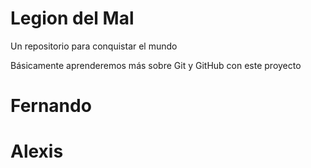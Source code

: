 # Legion del Mal
Un repositorio para conquistar el mundo

Básicamente aprenderemos más sobre Git y GitHub con este proyecto


# Fernando
# Alexis
